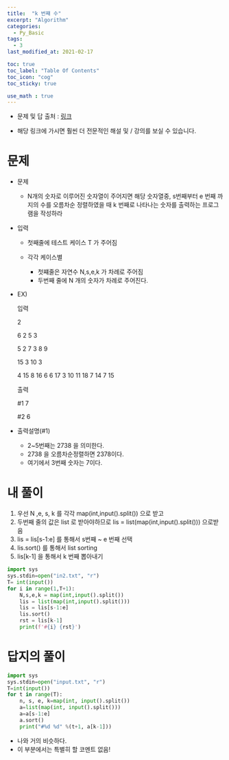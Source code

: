 ```yaml
---
title:  "k 번쨰 수"
excerpt: "Algorithm"
categories:
  - Py_Basic
tags:
  - 3
last_modified_at: 2021-02-17

toc: true
toc_label: "Table Of Contents"
toc_icon: "cog"
toc_sticky: true

use_math : true
---
```


- 문제 및 답 출처 : [링크](https://www.inflearn.com/course/%ED%8C%8C%EC%9D%B4%EC%8D%AC-%EC%95%8C%EA%B3%A0%EB%A6%AC%EC%A6%98-%EB%AC%B8%EC%A0%9C%ED%92%80%EC%9D%B4-%EC%BD%94%EB%94%A9%ED%85%8C%EC%8A%A4%ED%8A%B8/dashboard)

- 해당 링크에 가시면 훨씬 더 전문적인 해설 및 / 강의를 보실 수 있습니다. 

# 문제

- 문제 

  - N개의 숫자로 이루어진 숫자열이 주어지면 해당 숫자열중, s번째부터 e 번째 까지의 수를 오름차순 정렬하였을 때 k 번째로 나타나는 숫자를 출력하는 프로그램을 작성하라

- 입력 

  -  첫째줄에 테스트 케이스 T 가 주어짐

  - 각각 케이스별 
    - 첫쨰줄은 자연수 N,s,e,k 가 차례로 주어짐
    - 두번째 줄에 N 개의 숫자가 차례로 주어진다.

- EX)

  입력

  2

  6 2 5 3

  5 2 7 3 8 9 

  15 3 10 3 

  4 15 8 16 6 6 17 3 10 11 18 7 14 7 15

  출력

  #1 7

  #2 6

- 출력설명(#1)
  - 2~5번째는 2738 을 의미한다.
  - 2738 을 오름차순정렬하면 2378이다.
  - 여기에서 3번째 숫자는 7이다.

# 내 풀이

1. 우선 N ,e, s, k 를 각각 map(int,input().split()) 으로 받고 
2. 두번째 줄의 값은 list 로 받아야하므로  lis = list(map(int,input().split())) 으로받음
3. lis = lis[s-1:e] 를 통해서 s번째 ~ e 번째 선택
4. lis.sort() 를 통해서 list sorting
5. lis[k-1] 을 통해서 k 번째 뽑아내기

```python
import sys
sys.stdin=open("in2.txt", "r")
T= int(input())
for i in range(1,T+1):
    N,s,e,k = map(int,input().split())
    lis = list(map(int,input().split()))
    lis = lis[s-1:e]
    lis.sort()
    rst = lis[k-1]
    print(f'#{i} {rst}')
```



# 답지의 풀이

```python
import sys
sys.stdin=open("input.txt", "r")
T=int(input())
for t in range(T):
    n, s, e, k=map(int, input().split())
    a=list(map(int, input().split()))
    a=a[s-1:e]
    a.sort()
    print("#%d %d" %(t+1, a[k-1]))
```

- 나와 거의 비슷하다. 
- 이 부분에서는 특별히 할 코멘트 없음!

